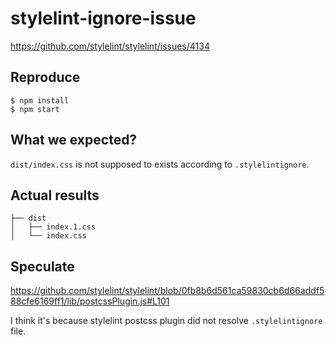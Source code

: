 # stylelint-ignore-issue

https://github.com/stylelint/stylelint/issues/4134

## Reproduce

```shell
$ npm install
$ npm start
```

## What we expected?  

`dist/index.css` is not supposed to exists according to `.stylelintignore`.

## Actual results

```shell
├── dist
│   ├── index.1.css
│   └── index.css
```

## Speculate

https://github.com/stylelint/stylelint/blob/0fb8b6d561ca59830cb6d66addf588cfe6169ff1/lib/postcssPlugin.js#L101

I think it's because stylelint postcss plugin did not resolve `.stylelintignore` file.
